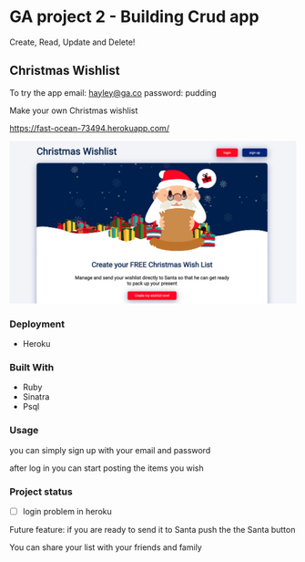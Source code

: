 # GA project 2 - Building Crud app


Create, Read, Update and Delete!


## Christmas Wishlist

To try the app
email: hayley@ga.co
password: pudding

Make your own Christmas wishlist 

https://fast-ocean-73494.herokuapp.com/


![Christmas wishlist app main](public/images/crud_app_main.png)




### Deployment

* Heroku


### Built With

* Ruby
* Sinatra
* Psql


### Usage

you can simply sign up with your email and password

after log in you can start posting the items you wish



### Project status
-[ ] login problem in heroku

Future feature: if you are ready to send it to Santa push the the Santa button

You can share your list with your friends and family
